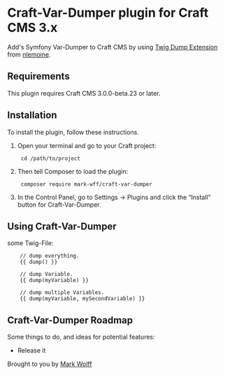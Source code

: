 # Craft-Var-Dumper plugin for Craft CMS 3.x

Add's Symfony Var-Dumper to Craft CMS by using 
[Twig Dump Extension](https://github.com/nlemoine/twig-dump-extension) from [nlemoine](https://github.com/nlemoine).

## Requirements

This plugin requires Craft CMS 3.0.0-beta.23 or later.

## Installation

To install the plugin, follow these instructions.

1. Open your terminal and go to your Craft project:

        cd /path/to/project

2. Then tell Composer to load the plugin:

        composer require mark-wff/craft-var-dumper

3. In the Control Panel, go to Settings → Plugins and click the “Install” button for Craft-Var-Dumper.

## Using Craft-Var-Dumper

some Twig-File:

```
    // dump everything.
    {{ dump() }}
    
    // dump Variable.
    {{ dump(myVariable) }}
    
    // dump multiple Variables.
    {{ dump(myVariable, mySecondVariable) }}
```

## Craft-Var-Dumper Roadmap

Some things to do, and ideas for potential features:

* Release it

Brought to you by [Mark Wolff](https://github.com/markwff)
